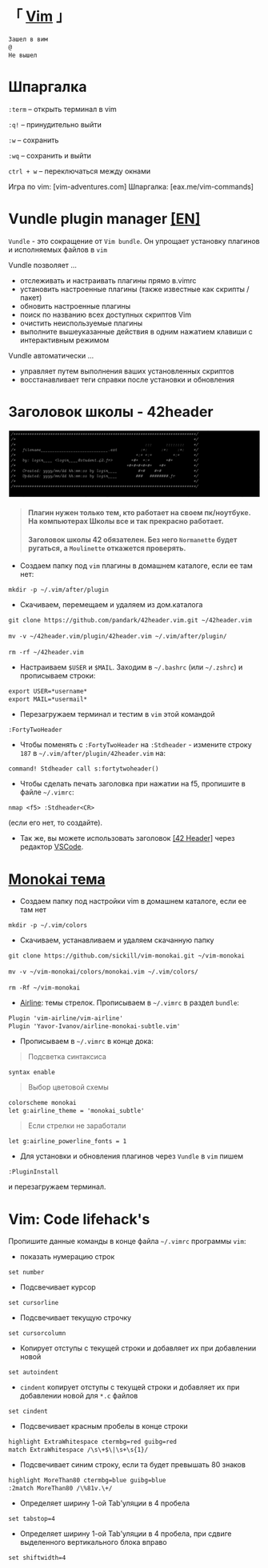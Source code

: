 # 「 [Vim](https://ru.wikibooks.org/wiki/Vim) 」 #
```
Зашел в вим
@
Не вышел
```

# Шпаргалка  #

`:term` – открыть терминал в vim

`:q!` – принудительно выйти

`:w` – сохранить

`:wq` – сохранить и выйти

`сtrl + w` – переключаться между окнами

Игра по vim: [vim-adventures.com]
Шпаргалка: [eax.me/vim-commands]



# Vundle plugin manager [[EN]](https://github.com/VundleVim/Vundle.vim)  #

`Vundle` - это сокращение от `Vim bundle`. Он упрощает установку плагинов и исполняемых файлов в `vim`

Vundle позволяет ...

 * отслеживать и настраивать плагины прямо в.vimrc
 * установить настроенные плагины (также известные как скрипты / пакет)
 * обновить настроенные плагины
 * поиск по названию всех доступных скриптов Vim
 * очистить неиспользуемые плагины
 * выполните вышеуказанные действия в одним нажатием клавиши с интерактивным режимом

Vundle автоматически ...

 * управляет путем выполнения ваших установленных скриптов
 * восстанавливает теги справки после установки и обновления



# Заголовок школы - 42header #

![16](../03_Norme____(Нормы_и_Правила_Школы)/src/002.png)


> #### Плагин нужен только тем, кто работает на своем пк/ноутбуке. На компьютерах Школы все и так прекрасно работает.
> #### Заголовок школы 42 обязателен. Без него `Normanette` будет ругаться, а `Moulinette` откажется проверять.

 * Создаем папку под `vim` плагины в домашнем каталоге, если ее там нет:
```
mkdir -p ~/.vim/after/plugin
```

 * Скачиваем, перемещаем и удаляем из дом.каталога
```
git clone https://github.com/pandark/42header.vim.git ~/42header.vim

mv -v ~/42header.vim/plugin/42header.vim ~/.vim/after/plugin/

rm -rf ~/42header.vim
```

 * Настраиваем `$USER` и `$MAIL`. Заходим в `~/.bashrc` (или `~/.zshrc`) и прописываем строки:
```
export USER=*username*
export MAIL=*usermail*
```

 * Перезагружаем терминал и тестим в `vim` этой командой 
```
:FortyTwoHeader
```


 * Чтобы поменять с `:FortyTwoHeader` на `:Stdheader` - измените строку `187` в `~/.vim/after/plugin/42header.vim` на:
```
command! Stdheader call s:fortytwoheader()
```

 * Чтобы сделать печать заголовка при нажатии на f5, пропишите в файле `~/.vimrc`:
```
nmap <f5> :Stdheader<CR>
``` 
(если его нет, то создайте).

* Так же, вы можете использовать заголовок [[42 Header]](https://marketplace.visualstudio.com/items?itemName=kube.42header) через редактор [VSCode](https://code.visualstudio.com/).



# [Monokai тема](https://github.com/tomasr/molokai) #

 * Создаем папку под настройки vim в домашнем каталоге, если ее там нет
```
mkdir -p ~/.vim/colors
```

 * Скачиваем, устанавливаем и удаляем скачанную папку
```
git clone https://github.com/sickill/vim-monokai.git ~/vim-monokai

mv -v ~/vim-monokai/colors/monokai.vim ~/.vim/colors/

rm -Rf ~/vim-monokai
```

 * [Airline](https://github.com/vim-airline/vim-airline): темы стрелок. Прописываем в `~/.vimrc` в раздел `bundle`:
```
Plugin 'vim-airline/vim-airline'
Plugin 'Yavor-Ivanov/airline-monokai-subtle.vim'
```

 * Прописываем в `~/.vimrc` в конце дока:

> Подсветка синтаксиса
   ```
   syntax enable
   ```

> Выбор цветовой схемы
   ```
   colorscheme monokai
   let g:airline_theme = 'monokai_subtle'
   ```

> Если стрелки не заработали
   ```
   let g:airline_powerline_fonts = 1
   ```

 * Для установки и обновления плагинов через `Vundle` в `vim` пишем 
```
:PluginInstall
``` 
и перезагружаем терминал.



# Vim: Code lifehack's #

Пропишите данные команды в конце файла `~/.vimrc` программы `vim`:

 * показать нумерацию строк
```
set number
```

 * Подсвечивает курсор
```
set cursorline
```

 * Подсвечивает текущую строчку
```
set cursorcolumn
```

 * Копирует отступы с текущей строки и добавляет их при добавлении новой
```
set autoindent
```

 * `cindent` копирует отступы с текущей строки и добавляет их при добавлении новой для `*.c` файлов
```
set cindent
```

 * Подсвечивает красным пробелы в конце строки
```
highlight ExtraWhitespace ctermbg=red guibg=red
match ExtraWhitespace /\s\+$\|\s+\s{1}/
```

 * Подсвечивает синим строку, если та будет превышать 80 знаков
```
highlight MoreThan80 ctermbg=blue guibg=blue
:2match MoreThan80 /\%81v.\+/
```

 * Определяет ширину 1-ой Tab'уляции в 4 пробела
```
set tabstop=4
```

 * Определяет ширину 1-ой Tab'уляции в 4 пробела, при сдвиге выделенного вертикального блока вправо
```
set shiftwidth=4
```

